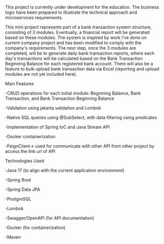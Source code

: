 This project is currently under development for the education. The business logic have been prepared to illustrate the technical approach and microservices requirements.

This mini project represents part of a bank transaction system structure, consisting of 3 modules. Eventually, a financial report will be generated based on these modules. The system is inspired by work I've done on current company project and has been modified to comply with the company's requirements. The next step, once the 3 modules are completed, will be to generate daily bank transaction reports, where each day's transactions will be calculated based on the Bank Transaction Beginning Balance for each registered bank account. There will also be a feature to bulk upload bank transaction data via Excel (reporting and upload modules are not yet included here).

Main Features

-CRUD operations for each initial module: Beginning Balance, Bank Transaction, and Bank Transaction Beginning Balance

-Validation using jakarta.validation and Lombok

-Native SQL queries using @SubSelect, with data filtering using predicates

-Implementation of Spring IoC and Java Stream API

-Docker containerization

-FeignClient-> used for communicate with other API from other project by access the link url of API

Technologies Used

-Java 17 (to align with the current application environment)

-Spring Boot

-Spring Data JPA

-PostgreSQL

-Lombok

-Swagger/OpenAPI (for API documentation)

-Docker (for containerization)

-Maven
